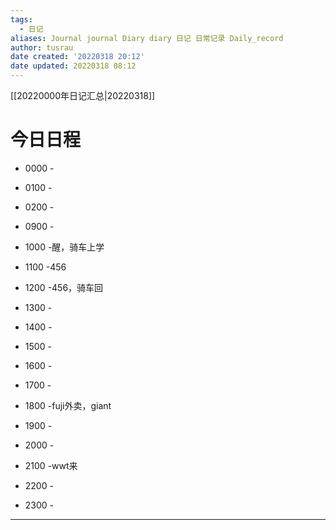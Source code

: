 ```yaml
---
tags:
  - 日记
aliases: Journal journal Diary diary 日记 日常记录 Daily_record
author: tusrau
date created: '20220318 20:12'
date updated: 20220318 08:12
---
```


[[20220000年日记汇总|20220318]]

# 今日日程

- 0000 -
- 0100 -
- 0200 -

- 0900 -
- 1000 -醒，骑车上学
- 1100 -456
- 1200 -456，骑车回
- 1300 -
- 1400 -
- 1500 -
- 1600 -
- 1700 -
- 1800 -fuji外卖，giant

- 1900 -
- 2000 -
- 2100 -wwt来
- 2200 -
- 2300 -

---
